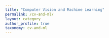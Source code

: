 ```yaml
---
title: "Computer Vision and Machine Learning"
permalink: /cv-and-ml/
layout: category
author_profile: true
taxonomy: cv-and-ml
---
```

